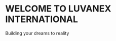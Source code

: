 <!DOCTYPE html>
<html>
<head>
	<title>Luvanex International</title>
</head>
<body>
	<h1>WELCOME TO LUVANEX INTERNATIONAL</h1>
	<p>Building your dreams to reality</p>

</body>
</html>